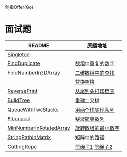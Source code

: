 剑指Offer(Go)

# 面试题

| README                                             | 原题地址 |
|----------------------------------------------------|------|
| [Singleton](singleton/singleton.md)                |      |
| [FindDuplicate](03_FindDuplicate/FindDuplicate.md) | [数组中重复的数字](https://leetcode.cn/problems/shu-zu-zhong-zhong-fu-de-shu-zi-lcof/) |
| [FindNumberIn2DArray](04_FindNumberIn2DArray/FindNumberIn2DArray.md) | [二维数组中的查找](https://leetcode.cn/problems/er-wei-shu-zu-zhong-de-cha-zhao-lcof/) |
|  | [替换空格](https://leetcode.cn/problems/ti-huan-kong-ge-lcof/) |
| [ReversePrint](06_ReversePrint/ReversePrint.md) | [从尾到头打印链表](https://leetcode.cn/problems/cong-wei-dao-tou-da-yin-lian-biao-lcof/) |
| [BuildTree](07_BuildTree/BuildTree.md) | [重建二叉树](https://leetcode.cn/problems/zhong-jian-er-cha-shu-lcof/) |
| [QueueWithTwoStacks](09_QueueWithTwoStacks/QueueWithTwoStacks.md) | [用两个栈实现队列](https://leetcode.cn/problems/yong-liang-ge-zhan-shi-xian-dui-lie-lcof/) |
| [Fibonacci](10_Fibonacci/Fibonacci.md) | [斐波那契数列](https://leetcode.cn/problems/fei-bo-na-qi-shu-lie-lcof/) |
| [MinNumberInRotatedArray](11_MinNumberInRotatedArray/binary_search_algorithm.md) | [旋转数组的最小数字](https://leetcode.cn/problems/xuan-zhuan-shu-zu-de-zui-xiao-shu-zi-lcof/)|
| [StringPathInMatrix](12_StringPathInMatrix/StringPathInMatrix.md) | [矩阵中的路径](https://leetcode.cn/problems/ju-zhen-zhong-de-lu-jing-lcof/) |
| [CuttingRope](14_CuttingRope/CuttingRope.md) | [剪绳子1](https://leetcode.cn/problems/jian-sheng-zi-lcof/) [剪绳子2](https://leetcode.cn/problems/jian-sheng-zi-ii-lcof/) |